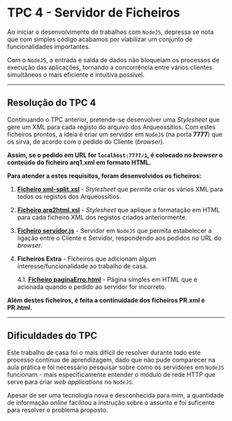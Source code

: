 # TPC 4 - Servidor de Ficheiros

Ao iniciar o desenvolvimento de trabalhos com ```NodeJS```, depressa se nota que com simples código acabamos por viabilizar um conjunto de funcionalidades importantes.

Com o ```NodeJS```, a entrada e saída de dados não bloqueiam os processos de execução das aplicações, tornando a concorrência entre vários clientes simultâneos o mais eficiente e intuitiva possível.

---

## Resolução do TPC 4

Continuando o TPC anterior, pretende-se desenvolver uma *Stylesheet* que gere um XML para cada registo do arquivo dos Arqueossítios. Com estes ficheiros prontos, a ideia é criar um servidor em ```NodeJS``` (na porta **7777**) que os sirva, de acordo com o pedido do Cliente (*browser*).

**Assim, se o pedido em URL for ```localhost:7777/1```, é colocado no *browser* o conteúdo do ficheiro arq1.xml em formato HTML.**



**Para atender a estes requisitos, foram desenvolvidos os ficheiros:**

1. [**Ficheiro xml-split.xsl**](https://github.com/diogoesnog/DWeb2019/blob/master/TPC%204/arqueoss%C3%ADtios-nodeJS/xml-split.xsl) - *Stylesheet* que permite criar os vários XML para todos os registos dos Arqueossítios.

2. [**Ficheiro arq2html.xsl**](https://github.com/diogoesnog/DWeb2019/blob/master/TPC%204/arqueoss%C3%ADtios-nodeJS/arq2html.xsl) - *Stylesheet* que aplique a formatação em HTML para cada ficheiro XML dos registos criados anteriormente.

3. [**Ficheiro servidor.js**](https://github.com/diogoesnog/DWeb2019/blob/master/TPC%204/arqueoss%C3%ADtios-nodeJS/servidor.js) - Servidor em ```NodeJS``` que permita estabelecer a ligação entre o Cliente e Servidor, respondendo aos pedidos no URL do *browser*.

4. **Ficheiros Extra** - Ficheiros que adicionam algum interesse/funcionalidade ao trabalho de casa.
   
      4.1. [**Ficheiro paginaErro.html**](https://github.com/diogoesnog/DWeb2019/blob/master/TPC%204/arqueoss%C3%ADtios-nodeJS/paginaErro.html) - Página simples em HTML que é acionada quando o pedido ao servidor for incorreto.
      
      

**Além destes ficheiros, é feita a continuidade dos ficheiros PR.xml e PR.html.**

---

## Dificuldades do TPC

Este trabalho de casa foi o mais difícil de resolver durante todo este processo contínuo de aprendizagem, dado que não pude comparecer na aula prática e foi necessário pesquisar sobre como os servidores em ```NodeJS``` funcionam - mais especificamente entender o módulo de rede HTTP que serve para criar *web applications* no ```NodeJS```.

Apesar de ser uma tecnologia nova e desconhecida para mim, a quantidade de informação *online* facilitou a instrução sobre o assunto e foi suficente para resolver o problema proposto.

